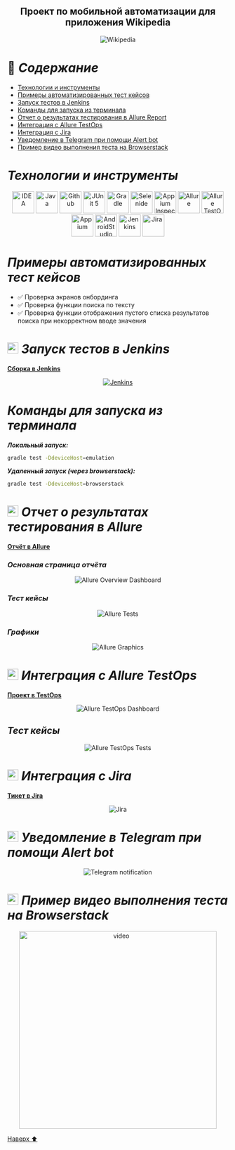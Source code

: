 
<h2 align="center">Проект по мобильной автоматизации для приложения Wikipedia <a target="_blank" href="https://www.wikipedia.org/"></a> </h2>

<p align="center">
<img title="Wikipedia" src="images/WikipediaLogo.png">
</p>

<a name="наверх"></a>

# :green_book: *Содержание*
+ [Технологии и инструменты](#Technology)
+ [Примеры автоматизированных тест кейсов](#TestCases)
+ [Запуск тестов в Jenkins](#Jenkins)
+ [Команды для запуска из терминала](#SystemProperty)
+ [Отчет о результатах тестирования в Allure Report](#AllureReport)
+ [Интеграция с Allure TestOps](#AllureTestOps)
+ [Интеграция с Jira](#Jira)
+ [Уведомление в Telegram при помощи Alert bot](#Telegram)
+ [Пример видео выполнения теста на Browserstack](#Browserstack)

<h1 align="left">
<a name="Technology"><i>Технологии и инструменты</i></a>
</h1>


<p align="center">  
<a href="https://www.jetbrains.com/idea/"><img src="images/Intelij_IDEA.svg" width="50" height="50"  alt="IDEA"/></a>  
<a href="https://www.java.com/"><img src="images/Java.svg" width="50" height="50"  alt="Java"/></a>  
<a href="https://github.com/"><img src="images/Github.svg" width="50" height="50"  alt="Github"/></a>  
<a href="https://junit.org/junit5/"><img src="images/JUnit5.svg" width="50" height="50"  alt="JUnit 5"/></a>  
<a href="https://gradle.org/"><img src="images/Gradle.svg" width="50" height="50"  alt="Gradle"/></a>  
<a href="https://selenide.org/"><img src="images/Selenide.svg" width="50" height="50"  alt="Selenide"/></a>  
<a href="https://github.com/appium/appium-inspector/raw/main/docs/icon.png"><img src="images/AppiumInspectorIcon.png" width="50" height="50"  alt="Appium Inspector"/></a>  
<a href="https://github.com/allure-framework/allure2"><img src="images/Allure_Report.svg" width="50" height="50"  alt="Allure"/></a> 
<a href="https://qameta.io/"><img src="images/AllureTestOps.svg" width="50" height="50"  alt="Allure TestOps"/></a>   
<a href="https://avatars.githubusercontent.com/u/3221291?s=200&v=4"><img src="images/Appium.svg" width="50" height="50"  alt="Appium"/></a>  
<a href="https://cdn.worldvectorlogo.com/logos/android-studio-1.svg"><img src="images/android-studio-icon.svg" width="50" height="50"  alt="AndroidStudio"/></a>  
<a href="https://www.jenkins.io/"><img src="images/Jenkins.svg" width="50" height="50"  alt="Jenkins"/></a>  
<a href="https://www.atlassian.com/ru/software/jira/"><img src="images/Jira.svg" width="50" height="50"  alt="Jira"/></a>  
</p>


<h1 align="left">
<a name="TestCases"><i>Примеры автоматизированных тест кейсов</i></a>
</h1>

- :white_check_mark: Проверка экранов онбординга
- :white_check_mark: Проверка функции поиска по тексту
- :white_check_mark: Проверка функции отображения пустого списка результатов поиска при некорректном вводе значения



<h1 align="left">
<img src="images/Jenkins.svg" width="25" height="25" alt="Jenkins"/>  <a name="Jenkins"><i>Запуск тестов в Jenkins</i></a>
</h1>

<a target="_blank" href="https://jenkins.autotests.cloud/job/qa-guru-diplom-mobile-tests/">**Сборка в Jenkins**</a>
<p align="center">  
<a href="https://jenkins.autotests.cloud/job/qa-guru-diplom-mobile-tests/"><img src="images/JenkinsJobMobile.jpg" alt="Jenkins"/></a>  
</p>

<h1 align="left">
<a name="SystemProperty"><i>Команды для запуска из терминала</i></a>
</h1>


***Локальный запуск:***
```bash  
gradle test -DdeviceHost=emulation
```

***Удаленный запуск (через browserstack):***
```bash  
gradle test -DdeviceHost=browserstack
```


<h1 align="left">
<img src="images/Allure_Report.svg" width="25" height="25" alt="Allure_Report"/>  <a name="AllureReport"><i>Отчет о результатах тестирования в Allure</i></a>
</h1>

<a target="_blank" href="https://jenkins.autotests.cloud/job/qa-guru-diplom-mobile-tests/12/allure/">**Отчёт в Allure**</a>
<p align="center">  



### *Основная страница отчёта*

<p align="center">  
<img title="Allure Overview Dashboard" src="images/Allure_Report_Overview.jpg">  
</p>  

### *Тест кейсы*

<p align="center">  
<img title="Allure Tests" src="images/Test_cases.jpg">  
</p>

### *Графики*

 <p align="center">  
<img title="Allure Graphics" src="images/Allure_Charts.jpg">  
</p>


<h1 align="left">
<img src="images/AllureTestOps.svg" width="25" height="25" alt="AllureTestOps"/> <a name="AllureTestOps"><i>Интеграция с Allure TestOps</i></a>
</h1>

<a target="_blank" href="https://allure.autotests.cloud/project/4352/dashboards">**Проект в TestOps**</a>
<p align="center">  


<p align="center">  
<img title="Allure TestOps Dashboard" src="images/Allure_Test_Ops_Dashboard.jpg">  
</p>  

## *Тест кейсы*

<p align="center">  
<img title="Allure TestOps Tests" src="images/TestOpsTests.png">  
</p>


<h1 align="left">
<img src="images/Jira.svg" width="25" height="25" alt="Jira"/> <a name="Jira"><i>Интеграция с Jira</i></a>
</h1>

<a target="_blank" href="https://jira.autotests.cloud/browse/HOMEWORK-1310">**Тикет в Jira**</a>
<p align="center">  


<p align="center">  
<img title="Jira" src="images/JiraTicket.png">  
</p>

<h1 align="left">
<img src="images/Telegram.svg" width="25" height="25"  alt="Allure"/> <a name="Telegram"><i>Уведомление в Telegram при помощи Alert bot</i></a>
</h1>

<p align="center">  
<img title="Telegram notification" src="images/Telegram_bot.png">  
</p>

<h1 align="left">
<img src="images/Browserstack.svg" width="25" height="25" alt="Browserstack"/> <a name="Browserstack"><i>Пример видео выполнения теста на Browserstack</i></a>
</h1>

<p align="center"> 
<img title="Browserstack Video" src="images/BrowserStackVideoShort.gif" width="450" height="450"  alt="video">   
</p>

[Наверх ⬆](#наверх)